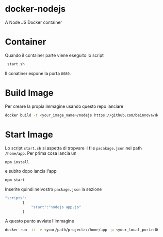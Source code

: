 docker-nodejs
=============

A Node JS Docker container

# Container  

Quando il container parte viene eseguito lo script

```bash
 start.sh
 ```
Il conatiner espone la porta `8080`.

# Build Image 

Per creare  la propia immagine usando questo repo lanciare

```bash
docker build -t <your_image_name>/nodejs https://github.com/beinnova/docker-nodejs.git
```

# Start Image 

Lo script `start.sh` si aspetta di tropvare il file `pacakage.json` nel path `/home/app`.
Per prima cosa lancia un 

```bash
npm install

```

e subito dopo lancia l'app

```bash
npm start

```
Inserite quindi nelvostro `package.json` la sezione 

```javascript
"scripts":
		{
			"start":"nodejs app.js"
		}
```

A questo punto avviate l'immagine

```bash
docker run -it -v <your/path/project>:/home/app -p <your_local_port>:8080 <your_name>/nodejs

```